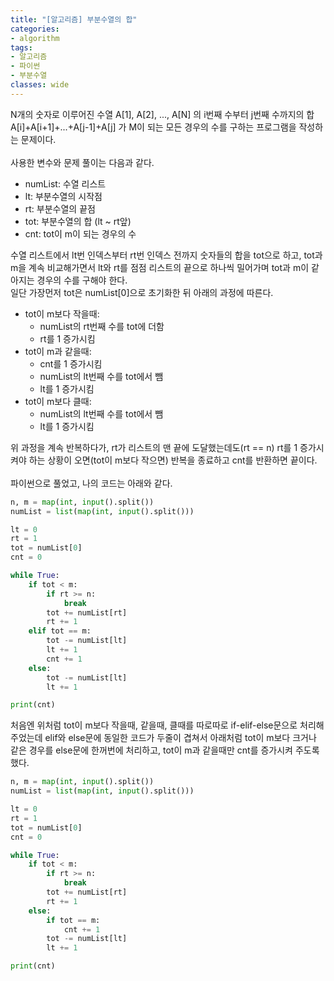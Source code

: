```yaml
---
title: "[알고리즘] 부분수열의 합"
categories:
- algorithm
tags:
- 알고리즘
- 파이썬
- 부분수열
classes: wide
---
```


N개의 숫자로 이루어진 수열 A[1], A[2], ..., A[N] 의 i번째 수부터 j번째 수까지의 합 A[i]+A[i+1]+...+A[j-1]+A[j] 가 M이 되는 모든 경우의 수를 구하는 프로그램을 작성하는 문제이다.
<br>
<br>사용한 변수와 문제 풀이는 다음과 같다.

- numList: 수열 리스트
- lt: 부분수열의 시작점
- rt: 부분수열의 끝점
- tot: 부분수열의 합 (lt ~ rt앞)
- cnt: tot이 m이 되는 경우의 수

수열 리스트에서 lt번 인덱스부터 rt번 인덱스 전까지 숫자들의 합을 tot으로 하고, tot과 m을 계속 비교해가면서 lt와 rt를 점점 리스트의 끝으로 하나씩 밀어가며 tot과 m이 같아지는 경우의 수를 구해야 한다.
<br>일단 가장먼저 tot은 numList[0]으로 초기화한 뒤 아래의 과정에 따른다.

- tot이 m보다 작을때:
	- numList의 rt번째 수를 tot에 더함
	- rt를 1 증가시킴
- tot이 m과 같을때:
	- cnt를 1 증가시킴
	- numList의 lt번째 수를 tot에서 뺌
	- lt를 1 증가시킴
- tot이 m보다 클때:
	- numList의 lt번째 수를 tot에서 뺌
	- lt를 1 증가시킴

위 과정을 계속 반복하다가, rt가 리스트의 맨 끝에 도달했는데도(rt == n) rt를 1 증가시켜야 하는 상황이 오면(tot이 m보다 작으면) 반복을 종료하고 cnt를 반환하면 끝이다.
<br>
<br>파이썬으로 풀었고, 나의 코드는 아래와 같다.

```python
n, m = map(int, input().split())
numList = list(map(int, input().split()))

lt = 0
rt = 1
tot = numList[0]
cnt = 0

while True:
    if tot < m:
        if rt >= n:
            break
        tot += numList[rt]
        rt += 1
    elif tot == m:
        tot -= numList[lt]
        lt += 1
        cnt += 1
    else:
        tot -= numList[lt]
        lt += 1

print(cnt)

```

처음엔 위처럼 tot이 m보다 작을때, 같을때, 클때를 따로따로 if-elif-else문으로 처리해 주었는데 elif와 else문에 동일한 코드가 두줄이 겹쳐서 아래처럼 tot이 m보다 크거나 같은 경우를 else문에 한꺼번에 처리하고, tot이 m과 같을때만 cnt를 증가시켜 주도록 했다.

```python
n, m = map(int, input().split())
numList = list(map(int, input().split()))

lt = 0
rt = 1
tot = numList[0]
cnt = 0

while True:
    if tot < m:
        if rt >= n:
            break
        tot += numList[rt]
        rt += 1
    else:
        if tot == m:
            cnt += 1
        tot -= numList[lt]
        lt += 1

print(cnt)

```